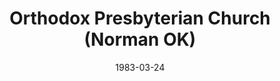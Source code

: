 ---
date: &id001 1983-03-24
end_date: null
location:
  address: undefined
  city: Norman
  state: OK
minister:
- end: 1991-09-20
  name: William Doerfel
  start: 1985-01-01
  type: pastor
ministers:
- William Doerfel
name: Orthodox Presbyterian Church
names:
- end: 1991-09-20
  name: Orthodox Presbyterian Church
  start: 1983-03-24
- end: 1991-09-20
  name: Twelfth Avenue Orthodox Presbyterian Church
  start: 1983-03-24
origination_date: *id001
raw_data: "OKLAHOMA\nNorman\nOrthodox Presbyterian Church  (March 24, 1983\u2013September\
  \ 20, 1991)\n(also called Twelfth Avenue Orthodox Presbyterian Church)\nPastor:\
  \ William Doerfel, 1985\u201391"
received_from: null
states:
- OK
status:
  active: false
  end_date: null
  reason: null
  received_from: null
  withdrawal_to: null
title: Orthodox Presbyterian Church (Norman OK)

---